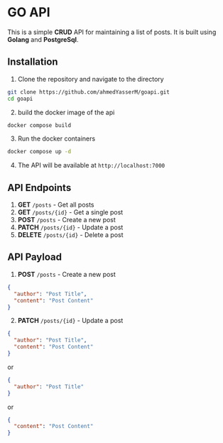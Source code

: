 # GO API

This is a simple **CRUD** API for maintaining a list of posts. It is built using **Golang** and **PostgreSql**.

## Installation

1. Clone the repository and navigate to the directory

```bash
git clone https://github.com/ahmedYasserM/goapi.git
cd goapi
```

2. build the docker image of the api

```bash
docker compose build
```

3. Run the docker containers

```bash
docker compose up -d
```

4. The API will be available at `http://localhost:7000`

## API Endpoints

1. **GET** `/posts` - Get all posts
2. **GET** `/posts/{id}` - Get a single post
3. **POST** `/posts` - Create a new post
4. **PATCH** `/posts/{id}` - Update a post
5. **DELETE** `/posts/{id}` - Delete a post

## API Payload

1. **POST** `/posts` - Create a new post

```json
{
  "author": "Post Title",
  "content": "Post Content"
}
```

2. **PATCH** `/posts/{id}` - Update a post

```json
{
  "author": "Post Title",
  "content": "Post Content"
}
```

or

```json
{
  "author": "Post Title"
}
```

or

```json
{
  "content": "Post Content"
}
```
